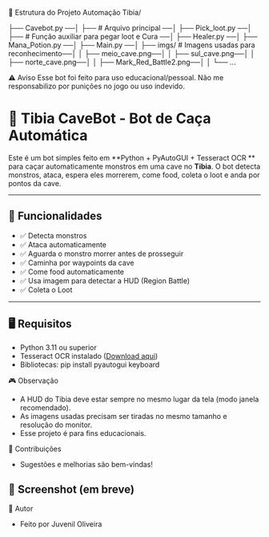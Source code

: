 📂 Estrutura do Projeto
Automação Tibia/

├── Cavebot.py ──│           ├── # Arquivo principal ──│
├── Pick_loot.py ──│          ├── # Função auxiliar para pegar loot e Cura ──│
├── Healer.py ──│
├── Mana_Potion.py ──│
├── Main.py ──│
├── imgs/ # Imagens usadas para reconhecimento──│
│   ├── meio_cave.png──│
│   ├── sul_cave.png──│
│   ├── norte_cave.png──│
│   ├── Mark_Red_Battle2.png──│
│   └── ...

⚠️ Aviso
Esse bot foi feito para uso educacional/pessoal. Não me responsabilizo por punições no jogo ou uso indevido.

# 🐍 Tibia CaveBot - Bot de Caça Automática

Este é um bot simples feito em **Python + PyAutoGUI + Tesseract OCR ** para caçar automaticamente monstros em uma cave no **Tibia**. 
O bot detecta monstros, ataca, espera eles morrerem, come food, coleta o loot e anda por pontos da cave.

---

## 🚀 Funcionalidades

- ✅ Detecta monstros
- ✅ Ataca automaticamente
- ✅ Aguarda o monstro morrer antes de prosseguir
- ✅ Caminha por waypoints da cave
- ✅ Come food automaticamente
- ✅ Usa imagem para detectar a HUD (Region Battle)
- ✅ Coleta o Loot
---

## 🖥️ Requisitos

- Python 3.11 ou superior
- Tesseract OCR instalado ([Download aqui](https://github.com/tesseract-ocr/tesseract))
- Bibliotecas: pip install pyautogui keyboard
  


🎮 Observação
- A HUD do Tibia deve estar sempre no mesmo lugar da tela (modo janela recomendado).
- As imagens usadas precisam ser tiradas no mesmo tamanho e resolução do monitor.
- Esse projeto é para fins educacionais.

🤝 Contribuições
- Sugestões e melhorias são bem-vindas!


📸 Screenshot (em breve)
-

💬 Autor
- Feito por Juvenil Oliveira
  






